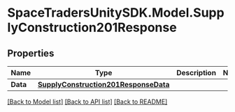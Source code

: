 # SpaceTradersUnitySDK.Model.SupplyConstruction201Response

## Properties

Name | Type | Description | Notes
------------ | ------------- | ------------- | -------------
**Data** | [**SupplyConstruction201ResponseData**](SupplyConstruction201ResponseData.md) |  | 

[[Back to Model list]](../README.md#documentation-for-models) [[Back to API list]](../README.md#documentation-for-api-endpoints) [[Back to README]](../README.md)

